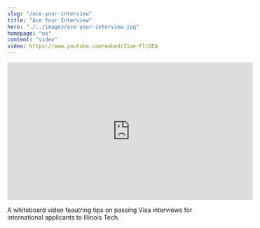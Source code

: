 ```yaml
--- 
slug: "/ace-your-interview"
title: "Ace Your Interview"
hero: "./../images/ace-your-interview.jpg"
homepage: "no"
content: "video"
video: https://www.youtube.com/embed/31ae-FltOEA
---
```


<iframe width="560" height="315" src="https://www.youtube.com/embed/31ae-FltOEA" frameborder="0" allow="accelerometer; autoplay; encrypted-media; gyroscope; picture-in-picture" allowfullscreen></iframe>

A whiteboard video feautring tips on passing Visa interviews for international applicants to Illinois Tech.